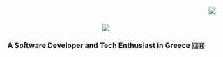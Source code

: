 <img align="right" src="https://visitor-badge.laobi.icu/badge?page_id=Alexis-Dim.repository-name" />

<h1 align="center">
    <img src="https://readme-typing-svg.herokuapp.com/?font=Righteous&size=35&center=true&vCenter=true&width=500&height=70&duration=4000&lines=Hello+👋+I'm+Alex+!;" />
</h1>


<h3 align="center">A Software Developer and Tech Enthusiast in Greece 🇬🇷</h3>

<br/>

<!---
Alexis-Dim/Alexis-Dim is a ✨ special ✨ repository because its `README.md` (this file) appears on your GitHub profile.
You can click the Preview link to take a look at your changes.
--->
